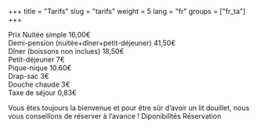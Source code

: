 +++
title = "Tarifs"
slug = "tarifs"
weight = 5
lang = "fr"
groups = ["fr_ta"]
+++

Prix
Nuitée simple 16,00€  
Demi-pension (nuitée+dîner+petit-déjeuner) 41,50€  
Dîner (boissons non inclues) 18,50€  
Petit-déjeuner 7€  
Pique-nique	10.60€  
Drap-sac 3€  
Douche chaude 3€  
Taxe de séjour 0,83€  


Vous êtes toujours la bienvenue et pour être sûr d’avoir un lit douillet, nous vous conseillons de réserver à l’avance !
 Diponibilités  Réservation
